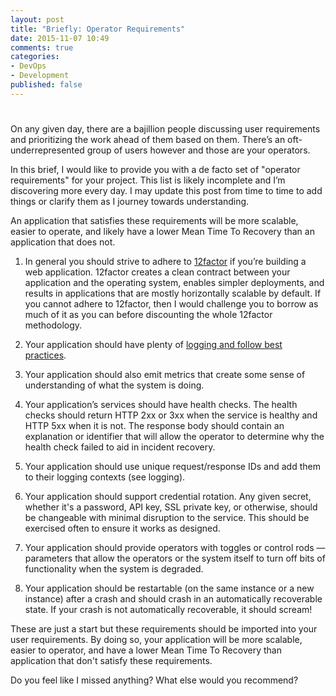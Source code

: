 ```yaml
---
layout: post
title: "Briefly: Operator Requirements"
date: 2015-11-07 10:49
comments: true
categories: 
- DevOps
- Development
published: false
---
```

# 

On any given day, there are a bajillion people discussing user requirements and
prioritizing the work ahead of them based on them. There’s an
oft-underrepresented group of users however and those are your operators.

In this brief, I would like to provide you with a de facto set of "operator
requirements" for your project. This list is likely incomplete and I’m
discovering more every day. I may update this post from time to time to add
things or clarify them as I journey towards understanding.

An application that satisfies these requirements will be more scalable, easier
to operate, and likely have a lower Mean Time To Recovery than an application
that does not.

1. In general you should strive to adhere to [12factor][1] if you’re building a web
  application. 12factor creates a clean contract between your application and
  the operating system, enables simpler deployments, and results in applications
  that are mostly horizontally scalable by default. If you cannot adhere to
  12factor, then I would challenge you to borrow as much of it as you can before
  discounting the whole 12factor methodology.

1. Your application should have plenty of [logging and follow best
  practices][2].

1. Your application should also emit metrics that create some sense of
  understanding of what the system is doing.

1. Your application’s services should have health checks. The health checks
  should return HTTP 2xx or 3xx when the service is healthy and HTTP 5xx when
  it is not. The response body should contain an explanation or identifier that
  will allow the operator to determine why the health check failed to aid in
  incident recovery.

1. Your application should use unique request/response IDs and add them to their
  logging contexts (see logging).

1. Your application should support credential rotation. Any given secret,
  whether it's a password, API key, SSL private key, or otherwise, should be
  changeable with minimal disruption to the service. This should be exercised
  often to ensure it works as designed.

1. Your application should provide operators with toggles or control rods —
  parameters that allow the operators or the system itself to turn off bits of
  functionality when the system is degraded.

1. Your application should be restartable (on the same instance or a new
  instance) after a crash and should crash in an automatically recoverable
  state. If your crash is not automatically recoverable, it should scream!

These are just a start but these requirements should be imported into your user
requirements. By doing so, your application will be more scalable, easier to
operator, and have a lower Mean Time To Recovery than application that don't
satisfy these requirements.

Do you feel like I missed anything? What else would you recommend?

  [1]: http://12factor.net/
  [2]: http://www.charleshooper.net/blog/briefly-logs/
